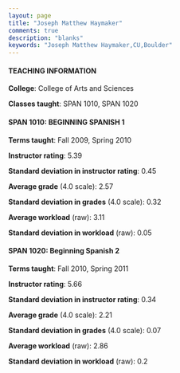 ```yaml
---
layout: page
title: "Joseph Matthew Haymaker" 
comments: true
description: "blanks"
keywords: "Joseph Matthew Haymaker,CU,Boulder"
---
```

<head>
<script src="https://ajax.googleapis.com/ajax/libs/jquery/2.1.3/jquery.min.js"></script>
<script src="https://dl.dropboxusercontent.com/s/pc42nxpaw1ea4o9/highcharts.js?dl=0"></script>
<!-- <script src="../assets/js/highcharts.js"></script> -->
<style type="text/css">@font-face {
	font-family: "Bebas Neue";
	src: url(https://www.filehosting.org/file/details/544349/BebasNeue Regular.otf) format("opentype");
	}
	h1.Bebas { 
		font-family: "Bebas Neue", Verdana, Tahoma;
	}
</style>
</head>
	   
#### TEACHING INFORMATION

**College**: College of Arts and Sciences

**Classes taught**: SPAN 1010, SPAN 1020

#### SPAN 1010: BEGINNING SPANISH 1

**Terms taught**: Fall 2009, Spring 2010

**Instructor rating**: 5.39

**Standard deviation in instructor rating**: 0.45

**Average grade** (4.0 scale): 2.57

**Standard deviation in grades** (4.0 scale): 0.32

**Average workload** (raw): 3.11

**Standard deviation in workload** (raw): 0.05

#### SPAN 1020: Beginning Spanish 2

**Terms taught**: Fall 2010, Spring 2011

**Instructor rating**: 5.66

**Standard deviation in instructor rating**: 0.34

**Average grade** (4.0 scale): 2.21

**Standard deviation in grades** (4.0 scale): 0.07

**Average workload** (raw): 2.86

**Standard deviation in workload** (raw): 0.2

